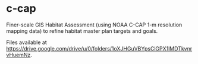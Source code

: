 # c-cap
Finer-scale GIS Habitat Assessment (using NOAA C-CAP 1-m resolution mapping data) to refine habitat master plan targets and goals.

Files available at <https://drive.google.com/drive/u/0/folders/1oXJHGuVBYpsClGPX1lMDTkvnrvHuemNz>.
